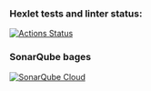 ### Hexlet tests and linter status:

[![Actions Status](https://github.com/AlexPraslov/frontend-project-44/actions/workflows/hexlet-check.yml/badge.svg)](https://github.com/AlexPraslov/frontend-project-44/actions)

### SonarQube bages

[![SonarQube Cloud](https://sonarcloud.io/images/project_badges/sonarcloud-light.svg)](https://sonarcloud.io/summary/new_code?id=AlexPraslov_frontend-project-44)
